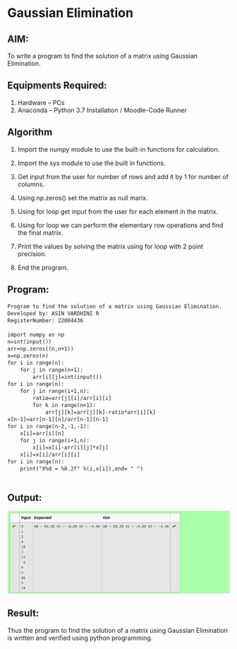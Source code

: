 # Gaussian Elimination

## AIM:
To write a program to find the solution of a matrix using Gaussian Elimination.

## Equipments Required:
1. Hardware – PCs
2. Anaconda – Python 3.7 Installation / Moodle-Code Runner

## Algorithm
1. Import the numpy module to use the built-in functions for  calculation.
    
2.  Import the sys module to use the built in functions.
    
3. Get input from the user for number of rows and add it by 1 for number of columns.

4. Using np.zeros() set the matrix as null marix.

5. Using for loop get input from the user for each element in the matrix.

6. Using for loop we can perform the elementary row operations and find the final matrix.

7.  Print the values by solving the matrix using for loop with 2 point precision.
    
8. End the program.
     

## Program:
```
Program to find the solution of a matrix using Gaussian Elimination.
Developed by: ASIN VARDHINI R
RegisterNumber: 22004436

import numpy as np
n=int(input())
arr=np.zeros((n,n+1))
x=np.zeros(n)
for i in range(n):
    for j in range(n+1):
        arr[i][j]=int(input())
for i in range(n):
    for j in range(i+1,n):
        ratio=arr[j][i]/arr[i][i]
        for k in range(n+1):
            arr[j][k]=arr[j][k]-ratio*arr[i][k]
x[n-1]=arr[n-1][n]/arr[n-1][n-1]
for i in range(n-2,-1,-1):
    x[i]=arr[i][n]
    for j in range(i+1,n):
        x[i]=x[i]-arr[i][j]*x[j]
    x[i]=x[i]/arr[i][i]
for i in range(n):
    print("X%d = %0.2f" %(i,x[i]),end= " ")
            

```

## Output:
![gaussian elimination](gaussian%20output.png)


## Result:
Thus the program to find the solution of a matrix using Gaussian Elimination is written and verified using python programming.

